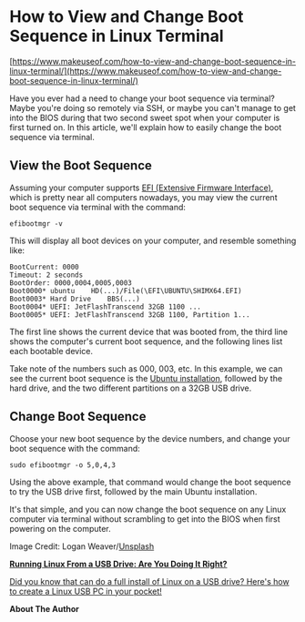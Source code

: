 # How to View and Change Boot Sequence in Linux Terminal

[https://www.makeuseof.com/how-to-view-and-change-boot-sequence-in-linux-terminal/](https://www.makeuseof.com/how-to-view-and-change-boot-sequence-in-linux-terminal/)

Have you ever had a need to change your boot sequence via terminal? Maybe you're doing so remotely via SSH, or maybe you can't manage to get into the BIOS during that two second sweet spot when your computer is first turned on. In this article, we'll explain how to easily change the boot sequence via terminal.

## View the Boot Sequence

Assuming your computer supports [EFI (Extensive Firmware Interface)](https://www.makeuseof.com/tag/what-is-uefi-and-how-does-it-keep-you-more-secure/), which is pretty near all computers nowadays, you may view the current boot sequence via terminal with the command:

```
efibootmgr -v
```

This will display all boot devices on your computer, and resemble something like:

```
BootCurrent: 0000
Timeout: 2 seconds
BootOrder: 0000,0004,0005,0003
Boot0000* ubuntu	HD(...)/File(\EFI\UBUNTU\SHIMX64.EFI)
Boot0003* Hard Drive	BBS(...)
Boot0004* UEFI: JetFlashTranscend 32GB 1100 ...
Boot0005* UEFI: JetFlashTranscend 32GB 1100, Partition 1...
```

The first line shows the current device that was booted from, the third line shows the computer's current boot sequence, and the following lines list each bootable device.

Take note of the numbers such as 000, 003, etc. In this example, we can see the current boot sequence is the [Ubuntu installation](https://www.makeuseof.com/tag/6-things-ubuntu-better-windows/), followed by the hard drive, and the two different partitions on a 32GB USB drive.

## Change Boot Sequence

Choose your new boot sequence by the device numbers, and change your boot sequence with the command:

```
sudo efibootmgr -o 5,0,4,3
```

Using the above example, that command would change the boot sequence to try the USB drive first, followed by the main Ubuntu installation.

It's that simple, and you can now change the boot sequence on any Linux computer via terminal without scrambling to get into the BIOS when first powering on the computer.

Image Credit: Logan Weaver/[Unsplash](https://unsplash.com/photos/Oaxd6VsCMr8)

   [**Running Linux From a USB Drive: Are You Doing It Right?**](https://www.makeuseof.com/tag/running-linux-usb-right/)

[Did you know that can do a full install of Linux on a USB drive? Here's how to create a Linux USB PC in your pocket!](https://www.makeuseof.com/tag/running-linux-usb-right/)

**About The Author**